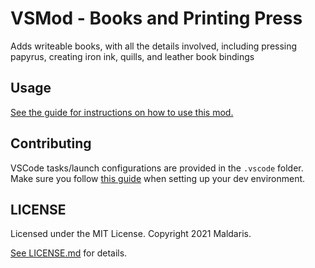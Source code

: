 # VSMod - Books and Printing Press

Adds writeable books, with all the details involved, including pressing papyrus, creating iron ink, quills, and leather book bindings

## Usage

[See the guide for instructions on how to use this mod.](notes/UsageGuide.md)

## Contributing

VSCode tasks/launch configurations are provided in the `.vscode` folder. Make sure you follow [this guide](https://github.com/copygirl/howto-example-mod) when setting up your dev environment.

## LICENSE

Licensed under the MIT License. Copyright 2021 Maldaris.

[See LICENSE.md](LICENSE) for details.
